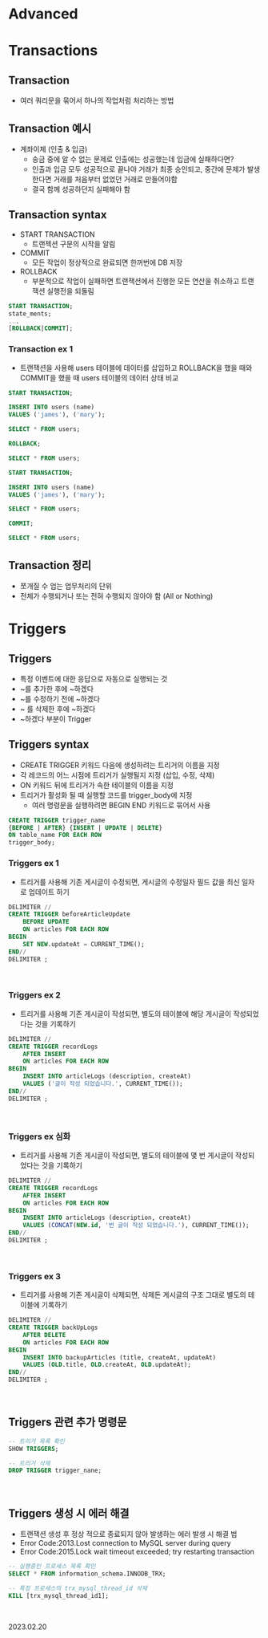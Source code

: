 # **Advanced**

# Transactions

## Transaction
* 여러 쿼리문을 묶어서 하나의 작업처럼 처리하는 방법

## Transaction 예시
* 계좌이체 (인출 & 입금)
  * 송금 중에 알 수 없는 문제로 인출에는 성공했는데 입금에 실패하다면?
  * 인출과 입금 모두 성공적으로 끝나야 거래가 최종 승인되고, 중간에 문제가 발생한다면 거래를 처음부터 없었던 거래로 만들어야함
  * 결국 함께 성공하던지 실패해야 함

## Transaction syntax
* START TRANSACTION
  * 트랜젝션 구문의 시작을 알림
* COMMIT
  * 모든 작업이 정상적으로 완료되면 한꺼번에 DB 저장
* ROLLBACK
  * 부분적으로 작업이 실패하면 트랜잭션에서 진행한 모든 연산을 취소하고 트랜잭션 실행전을 되돌림
```sql
START TRANSACTION;
state_ments;
...
[ROLLBACK|COMMIT];
```

### Transaction ex 1
* 트랜잭션을 사용해 users 테이블에 데이터를 삽입하고 ROLLBACK을 했을 때와 COMMIT을 했을 때 users 테이블의 데이터 상태 비교
```sql
START TRANSACTION;

INSERT INTO users (name)
VALUES ('james'), ('mary');

SELECT * FROM users;

ROLLBACK;

SELECT * FROM users;
```

```sql
START TRANSACTION;

INSERT INTO users (name)
VALUES ('james'), ('mary');

SELECT * FROM users;

COMMIT;

SELECT * FROM users;
```

## Transaction 정리
* 쪼개질 수 업는 업무처리의 단위
* 전체가 수행되거나 또는 전혀 수행되지 않아야 함 (All or Nothing)

# Triggers

## Triggers
* 특정 이벤트에 대한 응답으로 자동으로 실행되는 것
* ~를 추가한 후에 ~하겠다
* ~를 수정하기 전에 ~하겠다
* ~ 를 삭제한 후에 ~하겠다
* ~하겠다 부분이 Trigger

## Triggers syntax
* CREATE TRIGGER 키워드 다음에 생성하려는 트리거의 이름을 지정
* 각 레코드의 어느 시점에 트리거가 실행될지 지정 (삽입, 수정, 삭제)
* ON 키워드 뒤에 트리거가 속한 테이블의 이름을 지정
* 트리거가 활성화 될 때 실행할 코드를 trigger_body에 지정
  * 여러 명령문을 실행하려면 BEGIN END 키워드로 묶어서 사용
```sql
CREATE TRIGGER trigger_name
{BEFORE | AFTER} {INSERT | UPDATE | DELETE}
ON table_name FOR EACH ROW
trigger_body;
```

### Triggers ex 1
* 트리거를 사용해 기존 게시글이 수정되면, 게시글의 수정일자 필드 값을 최신 일자로 업데이트 하기
```sql
DELIMITER //
CREATE TRIGGER beforeArticleUpdate
	BEFORE UPDATE
    ON articles FOR EACH ROW
BEGIN
	SET NEW.updateAt = CURRENT_TIME();
END//
DELIMITER ;
```

<br/>

### Triggers ex 2
* 트리거를 사용해 기존 게시글이 작성되면, 별도의 테이블에 해당 게시글이 작성되었다는 것을 기록하기
```sql
DELIMITER //
CREATE TRIGGER recordLogs
	AFTER INSERT
    ON articles FOR EACH ROW
BEGIN 
	INSERT INTO articleLogs (description, createAt)
    VALUES ('글이 작성 되었습니다.', CURRENT_TIME());
END//
DELIMITER ;
```

<br/>

### Triggers ex 심화
* 트리거를 사용해 기존 게시글이 작성되면, 별도의 테이블에 몇 번 게시글이 작성되었다는 것을 기록하기
```sql
DELIMITER //
CREATE TRIGGER recordLogs
	AFTER INSERT
    ON articles FOR EACH ROW
BEGIN 
	INSERT INTO articleLogs (description, createAt)
    VALUES (CONCAT(NEW.id, '번 글이 작성 되었습니다.'), CURRENT_TIME());
END//
DELIMITER ;
```

<br/>

### Triggers ex 3
* 트리거를 사용해 기존 게시글이 삭제되면, 삭제돈 게시글의 구조 그대로 별도의 테이블에 기록하기
```sql
DELIMITER //
CREATE TRIGGER backUpLogs
	AFTER DELETE
	ON articles FOR EACH ROW
BEGIN
	INSERT INTO backupArticles (title, createAt, updateAt)
    VALUES (OLD.title, OLD.createAt, OLD.updateAt);
END//
DELIMITER ;
```

<br/>

## Triggers 관련 추가 명령문
```sql
-- 트리거 목록 확인
SHOW TRIGGERS;

-- 트리거 삭제
DROP TRIGGER trigger_nane;
```

<br/>

## Triggers 생성 시 에러 해결
* 트랜잭션 생성 후 정상 적으로 종료되지 않아 발생하는 에러 발생 시 해결 법
* Error Code:2013.Lost connection to MySQL server during query
* Error Code:2015.Lock wait timeout exceeded; try restarting transaction
```sql
-- 실행중인 프로세스 목록 확인
SELECT * FROM information_schema.INNODB_TRX;

-- 특정 프로세스의 trx_mysql_thread_id 삭제
KILL [trx_mysql_thread_id1];
```

<br/>

2023.02.20